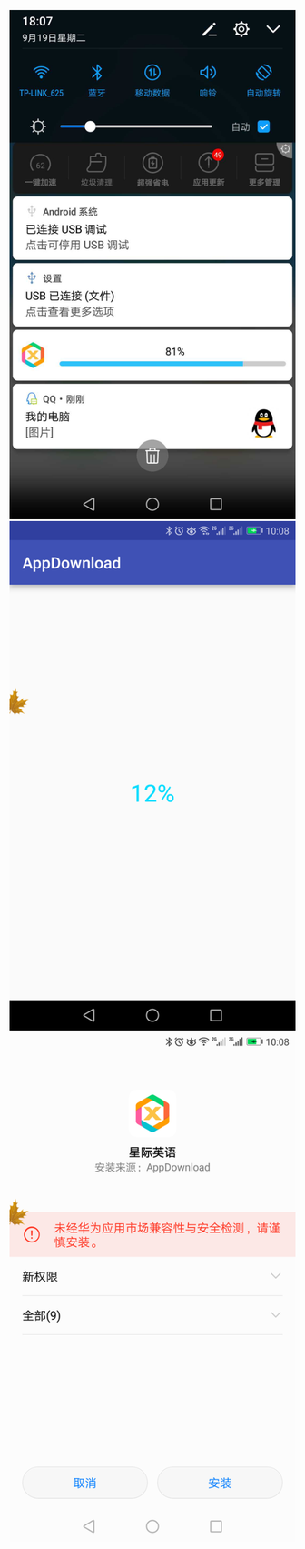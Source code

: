 ![image](https://github.com/githubwwj/AppUpgrade/blob/master/demo_images/background_download.png)
![image](https://github.com/githubwwj/AppUpgrade/blob/master/下载界面.png)
![image](https://github.com/githubwwj/AppUpgrade/blob/master/是否安装下载好的安装包.png)